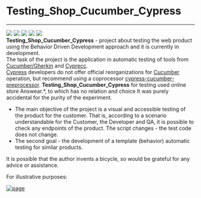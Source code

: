 # Testing_Shop_Cucumber_Cypress
___

<!-- ![GitHub package.json version](https://img.shields.io/github/package-json/v/Horobird/Testing_Shop_Cucumber_Cypress?color=yellow&label=Testing_Shop_Cucumber_Cypress&logo=logo&style=flat-square)  -->
<img src="https://img.shields.io/badge/JavaScript-0000FF?style=flat-square&logo=Javascript&logoColor=FFFF00"/> <img src="https://img.shields.io/badge/Node v19.8.1-7B68EE?style=flat-square&logo=Node .js&logoColor=00FF00"/>  <img src="https://img.shields.io/badge/Cucumber/gherkin v9.5.1-48D1C?style=flat-square&logo=cucumber&logoColor=FFFF00"/>  <img src="https://img.shields.io/badge/cypress_cucumber_preprocessor v17.2.0-D2691E?style=flat-square&logo=cypress-cucumber-preprocessor&logoColor=FFA500" /> <img src="https://img.shields.io/badge/Cypress v12.14.0-8B008B?style=flat-square&logo=Cypress&logoColor=FFA500"/>\
**Testing_Shop_Cucumber_Cypress** - project about testing the web product using the Behavior Driven Development approach and it is currently in development.\
The task of the project is the application in automatic testing of tools from [Cucumber/Gherkin](https://cucumber.io/) and [Cyprecc](https://docs.cypress.io/guides/overview/why-cypress).\
[Cypress](https://docs.cypress.io/guides/overview/why-cypress) developers do not offer official reorganizations for [Cucumber](https://cucumber.io/) operation, but recommend using a coprocessor 
[cypress-cucumber-preprocessor](https://github.com/badeball/cypress-cucumber-preprocessor).
**Testing_Shop_Cucumber_Cypress** for testing used online store Answear.*, to which has no relation and choice 
It was purely accidental for the purity of the experiment.
+ The main objective of the project is a visual and accessible testing of the product for the customer. That is, according to a scenario understandable for the Customer, the Developer and QA, it is possible to check any endpoints of the product. The script changes - the test code does not change.
+ The second goal - the development of a template (behavior) automatic testing for similar products. 

It is possible that the author invents a bicycle, so would be grateful for any advice or assistance.

For illustrative purposes:                   

   [![page](https://i9.ytimg.com/vi_webp/5LHoWFp18Jc/mq1.webp?sqp=CPjupqQG-oaymwEmCMACELQB8quKqQMa8AEB-AH-CYAC0AWKAgwIABABGCwgVyh_MA8=&rs=AOn4CLCAJAoYzejT4mbuhiNdv_X3aKWaYQ)](https://youtu.be/5LHoWFp18Jc)        
